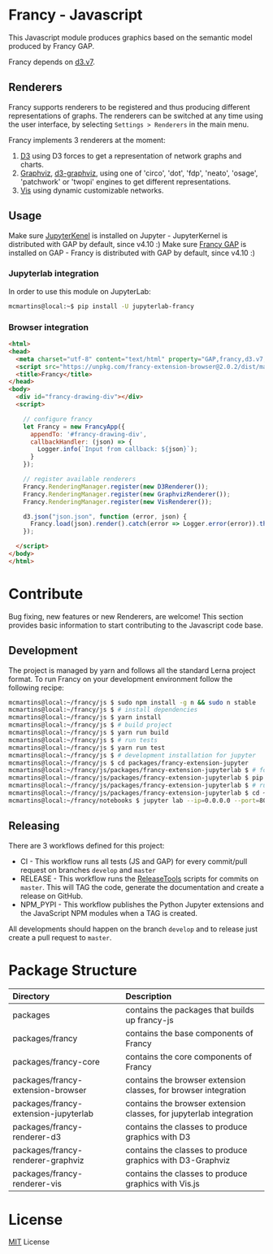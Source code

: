 # Francy - Javascript

This Javascript module produces graphics based on the semantic model produced by Francy GAP.

Francy depends on [d3.v7](https://d3js.org/).

## Renderers

Francy supports renderers to be registered and thus producing different representations of graphs.
The renderers can be switched at any time using the user interface, by selecting `Settings > Renderers` in the main menu.

Francy implements 3 renderers at the moment:

1. [D3](https://d3js.org/) using D3 forces to get a representation of network graphs and charts.
2. [Graphviz](https://www.graphviz.org/), [d3-graphviz](https://github.com/magjac/d3-graphviz), using one of 'circo', 'dot', 'fdp', 'neato', 'osage', 'patchwork' or 'twopi' engines to get different representations.
3. [Vis](http://visjs.org/) using dynamic customizable networks.

## Usage

Make sure [JupyterKenel](https://github.com/gap-packages/JupyterKernel) is installed on Jupyter - JupyterKernel is distributed with GAP by default, since v4.10 :)
Make sure [Francy GAP](/) is installed on GAP - Francy is distributed with GAP by default, since v4.10 :)

### Jupyterlab integration

In order to use this module on JupyterLab:

```bash
mcmartins@local:~$ pip install -U jupyterlab-francy
```

### Browser integration

```html
<html>
<head>
  <meta charset="utf-8" content="text/html" property="GAP,francy,d3.v7,graphviz,vis">
  <script src="https://unpkg.com/francy-extension-browser@2.0.2/dist/main.js"></script>
  <title>Francy</title>
</head>
<body>
  <div id="francy-drawing-div"></div>
  <script>

    // configure francy
    let Francy = new FrancyApp({ 
      appendTo: '#francy-drawing-div', 
      callbackHandler: (json) => {
        Logger.info(`Input from callback: ${json}`);
      }
    });

    // register available renderers
    Francy.RenderingManager.register(new D3Renderer());
    Francy.RenderingManager.register(new GraphvizRenderer());
    Francy.RenderingManager.register(new VisRenderer());

    d3.json("json.json", function (error, json) {
      Francy.load(json).render().catch(error => Logger.error(error)).then(element => Logger.info('Do whatever with me:', element));
    });

  </script>
</body>
</html>
```

# Contribute

Bug fixing, new features or new Renderers, are welcome! 
This section provides basic information to start contributing to the Javascript code base.

## Development

The project is managed by yarn and follows all the standard Lerna project format.
To run Francy on your development environment follow the following recipe:

```bash
mcmartins@local:~/francy/js $ sudo npm install -g n && sudo n stable
mcmartins@local:~/francy/js $ # install dependencies
mcmartins@local:~/francy/js $ yarn install
mcmartins@local:~/francy/js $ # build project
mcmartins@local:~/francy/js $ yarn run build
mcmartins@local:~/francy/js $ # run tests
mcmartins@local:~/francy/js $ yarn run test
mcmartins@local:~/francy/js $ # development installation for jupyter
mcmartins@local:~/francy/js $ cd packages/francy-extension-jupyter
mcmartins@local:~/francy/js/packages/francy-extension-jupyterlab $ # for JupyterLab
mcmartins@local:~/francy/js/packages/francy-extension-jupyterlab $ pip install .
mcmartins@local:~/francy/js/packages/francy-extension-jupyterlab $ # run jupyter locally
mcmartins@local:~/francy/js/packages/francy-extension-jupyterlab $ cd ~/francy/notebooks
mcmartins@local:~/francy/notebooks $ jupyter lab --ip=0.0.0.0 --port=8080 --no-browser
```

## Releasing

There are 3 workflows defined for this project:

* CI - This workflow runs all tests (JS and GAP) for every commit/pull request on branches `develop` and `master`
* RELEASE - This workflow runs the [ReleaseTools](https://github.com/gap-system/ReleaseTools) scripts for commits on `master`. This will TAG the code, generate the documentation and create a release on GitHub. 
* NPM_PYPI - This workflow publishes the Python Jupyter extensions and the JavaScript NPM modules when a TAG is created.

All developments should happen on the branch `develop` and to release just create a pull request to `master`.

# Package Structure

| Directory                            | Description                                                        |
|:-------------------------------------|:-------------------------------------------------------------------|
| packages                             | contains the packages that builds up francy-js                     |
| packages/francy                      | contains the base components of Francy                             |
| packages/francy-core                 | contains the core components of Francy                             |
| packages/francy-extension-browser    | contains the browser extension classes, for browser integration    |
| packages/francy-extension-jupyterlab | contains the browser extension classes, for jupyterlab integration |
| packages/francy-renderer-d3          | contains the classes to produce graphics with D3                   |
| packages/francy-renderer-graphviz    | contains the classes to produce graphics with D3-Graphviz          |
| packages/francy-renderer-vis         | contains the classes to produce graphics with Vis.js               |

# License

[MIT](LICENSE) License
